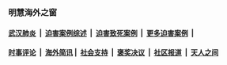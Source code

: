 
### 明慧海外之窗

####  [武汉肺炎](indexes/365.md?t=04260801) &nbsp;|&nbsp;  [迫害案例综述](indexes/328.md?t=04260801) &nbsp;|&nbsp; [迫害致死案例](indexes/277.md?t=04260801)  &nbsp;|&nbsp; [更多迫害案例](indexes/81.md?t=04260801)  &nbsp;|&nbsp; 
####  [时事评论](indexes/19.md?t=04260801) &nbsp;|&nbsp; [海外简讯](indexes/245.md?t=04260801)&nbsp;|&nbsp;  [社会支持](indexes/140.md?t=04260801) &nbsp;|&nbsp; [褒奖决议](indexes/282.md?t=04260801) &nbsp;|&nbsp; [社区报道](indexes/91.md?t=04260801)  &nbsp;|&nbsp; [天人之间](indexes/78.md?t=04260801) 

